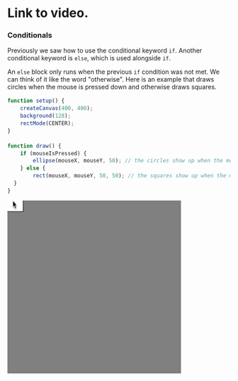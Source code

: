 # Link to video.

### Conditionals

Previously we saw how to use the conditional keyword `if`. Another conditional keyword is `else`, which is used alongside `if`. 

An `else` block only runs when the previous `if` condition was not met. We can think of it like the word "otherwise". Here is an example that draws circles when the mouse is pressed down and otherwise draws squares.

```js
function setup() {
    createCanvas(400, 400);
    background(128);
    rectMode(CENTER);
}

function draw() {
    if (mouseIsPressed) { 
        ellipse(mouseX, mouseY, 50); // the circles show up when the mouse is pressed down
    } else {
        rect(mouseX, mouseY, 50, 50); // the squares show up when the mouse is not pressed down
  }
}
```

![](../../Images/squares_to_circles.gif)
